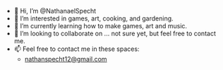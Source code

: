- 👋 Hi, I’m @NathanaelSpecht
- 👀 I’m interested in games, art, cooking, and gardening.
- 🌱 I’m currently learning how to make games, art and music.
- 💞️ I’m looking to collaborate on ... not sure yet, but feel free to contact me.
- 📫 Feel free to contact me in these spaces:
  - nathanspecht12@gmail.com

<!---
NathanaelSpecht/NathanaelSpecht is a ✨ special ✨ repository because its `README.md` (this file) 
appears on your GitHub profile. You can click the Preview link to take a look at your changes.
--->
